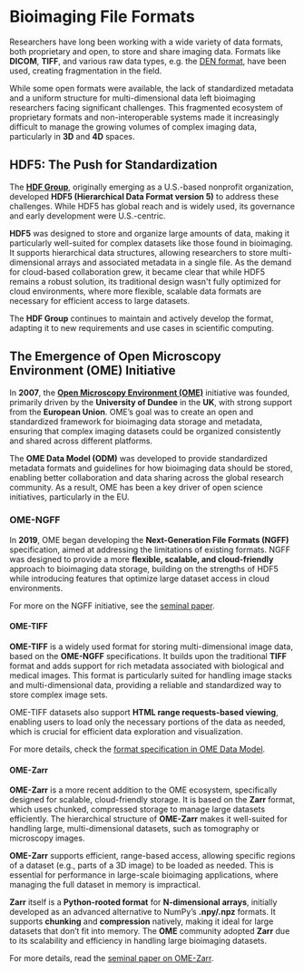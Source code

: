 # Bioimaging File Formats

Researchers have long been working with a wide variety of data formats, both proprietary and open, to store and share imaging data. Formats like **DICOM**, **TIFF**, and various raw data types, e.g. the [DEN format](https://kulvait.github.io/KCT_doc/den-format.html), have been used, creating fragmentation in the field. 

While some open formats were available, the lack of standardized metadata and a uniform structure for multi-dimensional data left bioimaging researchers facing significant challenges. This fragmented ecosystem of proprietary formats and non-interoperable systems made it increasingly difficult to manage the growing volumes of complex imaging data, particularly in **3D** and **4D** spaces.

## HDF5: The Push for Standardization

The **[HDF Group](https://www.hdfgroup.org/)**, originally emerging as a U.S.-based nonprofit organization, developed **HDF5 (Hierarchical Data Format version 5)** to address these challenges. While HDF5 has global reach and is widely used, its governance and early development were U.S.-centric.

**HDF5** was designed to store and organize large amounts of data, making it particularly well-suited for complex datasets like those found in bioimaging. It supports hierarchical data structures, allowing researchers to store multi-dimensional arrays and associated metadata in a single file. As the demand for cloud-based collaboration grew, it became clear that while HDF5 remains a robust solution, its traditional design wasn't fully optimized for cloud environments, where more flexible, scalable data formats are necessary for efficient access to large datasets.

The **HDF Group** continues to maintain and actively develop the format, adapting it to new requirements and use cases in scientific computing.

## The Emergence of Open Microscopy Environment (OME) Initiative

In **2007**, the **[Open Microscopy Environment (OME)](https://www.openmicroscopy.org/)** initiative was founded, primarily driven by the **University of Dundee** in the **UK**, with strong support from the **European Union**. OME’s goal was to create an open and standardized framework for bioimaging data storage and metadata, ensuring that complex imaging datasets could be organized consistently and shared across different platforms.

The **OME Data Model (ODM)** was developed to provide standardized metadata formats and guidelines for how bioimaging data should be stored, enabling better collaboration and data sharing across the global research community. As a result, OME has been a key driver of open science initiatives, particularly in the EU.

### OME-NGFF

In **2019**, OME began developing the **Next-Generation File Formats (NGFF)** specification, aimed at addressing the limitations of existing formats. NGFF was designed to provide a more **flexible, scalable, and cloud-friendly** approach to bioimaging data storage, building on the strengths of HDF5 while introducing features that optimize large dataset access in cloud environments.

For more on the NGFF initiative, see the [seminal paper](https://pubmed.ncbi.nlm.nih.gov/34845388/).

#### OME-TIFF

**OME-TIFF** is a widely used format for storing multi-dimensional image data, based on the **OME-NGFF** specifications. It builds upon the traditional **TIFF** format and adds support for rich metadata associated with biological and medical images. This format is particularly suited for handling image stacks and multi-dimensional data, providing a reliable and standardized way to store complex image sets.

OME-TIFF datasets also support **HTML range requests-based viewing**, enabling users to load only the necessary portions of the data as needed, which is crucial for efficient data exploration and visualization.

For more details, check the [format specification in OME Data Model](https://ome-model.readthedocs.io/en/latest/).

#### OME-Zarr

**OME-Zarr** is a more recent addition to the OME ecosystem, specifically designed for scalable, cloud-friendly storage. It is based on the **Zarr** format, which uses chunked, compressed storage to manage large datasets efficiently. The hierarchical structure of **OME-Zarr** makes it well-suited for handling large, multi-dimensional datasets, such as tomography or microscopy images.

**OME-Zarr** supports efficient, range-based access, allowing specific regions of a dataset (e.g., parts of a 3D image) to be loaded as needed. This is essential for performance in large-scale bioimaging applications, where managing the full dataset in memory is impractical.

**Zarr** itself is a **Python-rooted format** for **N-dimensional arrays**, initially developed as an advanced alternative to NumPy’s **.npy/.npz** formats. It supports **chunking** and **compression** natively, making it ideal for large datasets that don’t fit into memory. The **OME** community adopted **Zarr** due to its scalability and efficiency in handling large bioimaging datasets.

For more details, read the [seminal paper on OME-Zarr](https://pubmed.ncbi.nlm.nih.gov/37428210/).

